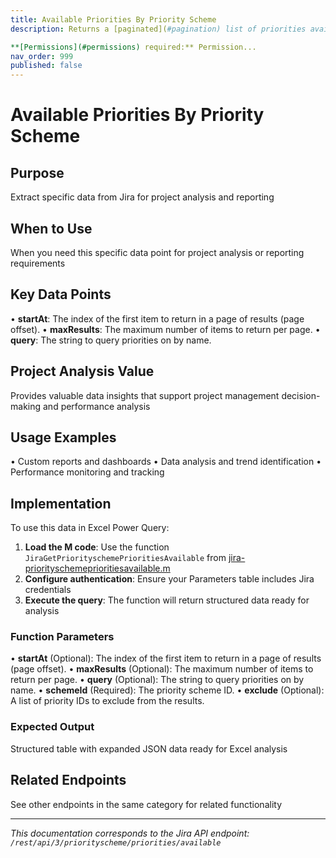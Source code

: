 ```yaml
---
title: Available Priorities By Priority Scheme
description: Returns a [paginated](#pagination) list of priorities available for adding to a priority scheme.

**[Permissions](#permissions) required:** Permission...
nav_order: 999
published: false
---
```


# Available Priorities By Priority Scheme

## Purpose
Extract specific data from Jira for project analysis and reporting

## When to Use
When you need this specific data point for project analysis or reporting requirements

## Key Data Points
• **startAt**: The index of the first item to return in a page of results (page offset).
• **maxResults**: The maximum number of items to return per page.
• **query**: The string to query priorities on by name.

## Project Analysis Value
Provides valuable data insights that support project management decision-making and performance analysis

## Usage Examples
• Custom reports and dashboards
• Data analysis and trend identification
• Performance monitoring and tracking

## Implementation
To use this data in Excel Power Query:

1. **Load the M code**: Use the function `JiraGetPriorityschemePrioritiesAvailable` from [jira-priorityschemeprioritiesavailable.m](../assets/jira-priorityschemeprioritiesavailable.m)
2. **Configure authentication**: Ensure your Parameters table includes Jira credentials
3. **Execute the query**: The function will return structured data ready for analysis

### Function Parameters
• **startAt** (Optional): The index of the first item to return in a page of results (page offset).
• **maxResults** (Optional): The maximum number of items to return per page.
• **query** (Optional): The string to query priorities on by name.
• **schemeId** (Required): The priority scheme ID.
• **exclude** (Optional): A list of priority IDs to exclude from the results.

### Expected Output
Structured table with expanded JSON data ready for Excel analysis

## Related Endpoints
See other endpoints in the same category for related functionality

---
*This documentation corresponds to the Jira API endpoint: `/rest/api/3/priorityscheme/priorities/available`*
